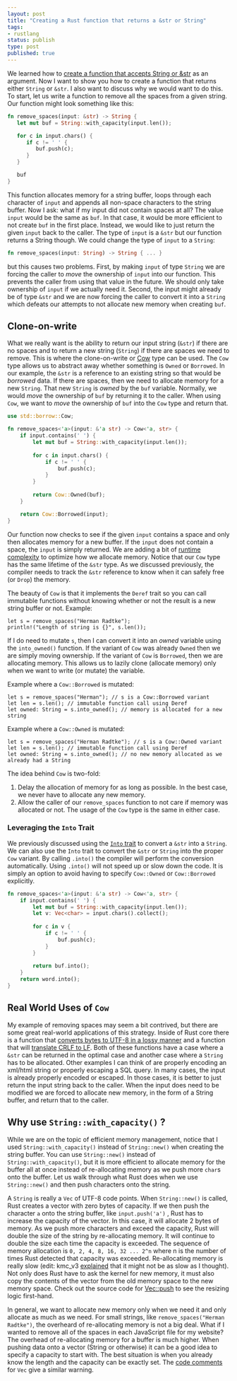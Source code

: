 ```yaml
---
layout: post
title: "Creating a Rust function that returns a &str or String"
tags:
- rustlang
status: publish
type: post
published: true
---
```


We learned how to [create a function that accepts String or &str][Into<String>] as an argument. Now I want to show you how to create a function that returns either `String` or `&str`. I also want to discuss why we would want to do this. To start, let us write a function to remove all the spaces from a given string. Our function might look something like this:

```rust
fn remove_spaces(input: &str) -> String {
   let mut buf = String::with_capacity(input.len());

   for c in input.chars() {
      if c != ' ' {
         buf.push(c);
      }
   }

   buf
}

```

This function allocates memory for a string buffer, loops through each character of `input` and appends all non-space characters to the string buffer. Now I ask: what if my input did not contain spaces at all? The value `input` would be the same as `buf`. In that case, it would be more efficient to not create `buf` in the first place. Instead, we would like to just return the given `input` back to the caller. The type of `input` is a `&str` but our function returns a String though. We could change the type of `input` to a `String`:

```rust
fn remove_spaces(input: String) -> String { ... }
```

but this causes two problems. First, by making `input` of type `String` we are forcing the caller to _move_ the ownership of `input` into our function. This prevents the caller from using that value in the future. We should only take ownership of `input` if we actually need it. Second, the input might already be of type `&str` and we are now forcing the caller to convert it into a `String` which defeats our attempts to not allocate new memory when creating `buf`.

## Clone-on-write

What we really want is the ability to return our input string (`&str`) if there are no spaces and to return a new string (`String`) if there are spaces we need to remove. This is where the clone-on-write or [Cow][Cow] type can be used. The `Cow` type allows us to abstract away whether something is `Owned` or `Borrowed`. In our example, the `&str` is a reference to an existing string so that would be _borrowed_ data. If there are spaces, then we need to allocate memory for a new `String`. That new `String` is _owned_ by the `buf` variable. Normally, we would _move_ the ownership of `buf` by returning it to the caller. When using `Cow`, we want to _move_ the ownership of `buf` into the `Cow` type and return that.

```rust
use std::borrow::Cow;

fn remove_spaces<'a>(input: &'a str) -> Cow<'a, str> {
    if input.contains(' ') {
        let mut buf = String::with_capacity(input.len());
        
        for c in input.chars() {
            if c != ' ' {
                buf.push(c);
            }
        }
        
        return Cow::Owned(buf);
    }

    return Cow::Borrowed(input);
}
```

Our function now checks to see if the given `input` contains a space and only then allocates memory for a new buffer. If the `input` does not contain a space, the `input` is simply returned. We are adding a bit of [runtime complexity][Big O] to optimize how we allocate memory. Notice that our `Cow` type has the same lifetime of the `&str` type. As we discussed previously, the compiler needs to track the `&str` reference to know when it can safely free (or `Drop`) the memory.

The beauty of `Cow` is that it implements the `Deref` trait so you can call immutable functions without knowing whether or not the result is a new string buffer or not. Example:

```
let s = remove_spaces("Herman Radtke");
println!("Length of string is {}", s.len());
```

If I do need to mutate `s`, then I can convert it into an _owned_ variable using the `into_owned()` function. If the variant of `Cow` was already `Owned` then we are simply moving ownership. If the variant of `Cow` is `Borrowed`, then we are allocating memory. This allows us to lazily clone (allocate memory) only when we want to write (or mutate) the variable.


Example where a `Cow::Borrowed` is mutated:
```
let s = remove_spaces("Herman"); // s is a Cow::Borrowed variant
let len = s.len(); // immutable function call using Deref
let owned: String = s.into_owned(); // memory is allocated for a new string
```

Example where a `Cow::Owned` is mutated:
```
let s = remove_spaces("Herman Radtke"); // s is a Cow::Owned variant
let len = s.len(); // immutable function call using Deref
let owned: String = s.into_owned(); // no new memory allocated as we already had a String
```

The idea behind `Cow` is two-fold:

   1. Delay the allocation of memory for as long as possible. In the best case, we never have to allocate any new memory.
   1. Allow the caller of our `remove_spaces` function to not care if memory was allocated or not. The usage of the `Cow` type is the same in either case.

### Leveraging the `Into` Trait

We previously discussed using the [`Into` trait][Into<String>] to convert a `&str` into a `String`. We can also use the `Into` trait to convert the `&str` or `String` into the proper `Cow` variant. By calling `.into()` the compiler will perform the conversion automatically. Using `.into()` will not speed up or slow down the code. It is simply an option to avoid having to specify `Cow::Owned` or `Cow::Borrowed` explicitly.

```rust
fn remove_spaces<'a>(input: &'a str) -> Cow<'a, str> {
    if input.contains(' ') {
        let mut buf = String::with_capacity(input.len());
        let v: Vec<char> = input.chars().collect();
        
        for c in v {
            if c != ' ' {
                buf.push(c);
            }
        }
        
        return buf.into();
    }
    return word.into();
}
```

## Real World Uses of `Cow`

My example of removing spaces may seem a bit contrived, but there are some great real-world applications of this strategy. Inside of Rust core there is a function that [converts bytes to UTF-8 in a lossy manner][from_utf8_lossy] and a function that will [translate CRLF to LF][translate_crlf]. Both of these functions have a case where a `&str` can be returned in the optimal case and another case where a `String` has to be allocated. Other examples I can think of are properly encoding an xml/html string or properly escaping a SQL query. In many cases, the input is already properly encoded or escaped. In those cases, it is better to just return the input string back to the caller. When the input does need to be modified we are forced to allocate new memory, in the form of a String buffer, and return that to the caller.

## Why use `String::with_capacity()` ?

While we are on the topic of efficient memory management, notice that I used `String::with_capacity()` instead of `String::new()` when creating the string buffer. You can use `String::new()` instead of `String::with_capacity()`, but it is more efficient to allocate memory for the buffer all at once instead of re-allocating memory as we push more `char`s onto the buffer. Let us walk through what Rust does when we use `String::new()` and then push characters onto the string.

A `String` is really a `Vec` of UTF-8 code points. When `String::new()` is called, Rust creates a vector with zero bytes of capacity. If we then push the character `a` onto the string buffer, like `input.push('a')` , Rust has to increase the capacity of the vector. In this case, it will allocate 2 bytes of memory. As we push more characters and exceed the capacity, Rust will double the size of the string by re-allocating memory. It will continue to double the size each time the capacity is exceeded. The sequence of memory allocation is `0, 2, 4, 8, 16, 32 ... 2^n` where n is the number of times Rust detected that capacity was exceeded. Re-allocating memory is really slow (edit: kmc_v3 [explained][kmc_v3 comment] that it might not be as slow as I thought). Not only does Rust have to ask the kernel for new memory, it must also copy the contents of the vector from the old memory space to the new memory space. Check out the source code for [Vec::push][Vec::push] to see the resizing logic first-hand.

In general, we want to allocate new memory only when we need it and only allocate as much as we need. For small strings, like `remove_spaces("Herman Radtke")`, the overheard of re-allocating memory is not a big deal. What if I wanted to remove all of the spaces in each JavaScript file for my website? The overhead of re-allocating memory for a buffer is much higher. When pushing data onto a vector (String or otherwise) it can be a good idea to specify a capacity to start with. The best situation is when you already know the length and the capacity can be exactly set. The [code comments][Vec code comments] for `Vec` give a similar warning.


[Cow]: https://doc.rust-lang.org/stable/std/borrow/enum.Cow.html
[Big O]: https://en.wikipedia.org/wiki/Analysis_of_algorithms
[from_utf8_lossy]: https://github.com/rust-lang/rust/blob/720735b9430f7ff61761f54587b82dab45317938/src/libcollections/string.rs#L153
[translate_crlf]: https://github.com/rust-lang/rust/blob/c23a9d42ea082830593a73d25821842baf9ccf33/src/libsyntax/parse/lexer/mod.rs#L271
[Vec::push]: https://github.com/rust-lang/rust/blob/720735b9430f7ff61761f54587b82dab45317938/src/libcollections/vec.rs#L628
[Vec code comments]: https://github.com/rust-lang/rust/blob/720735b9430f7ff61761f54587b82dab45317938/src/libcollections/vec.rs#L147-152
[Into<String>]: /2015/05/06/creating-a-rust-function-that-accepts-string-or-str.html
[kmc_v3 comment]: http://www.reddit.com/r/rust/comments/37q8sr/creating_a_rust_function_that_returns_a_str_or/croylbu
